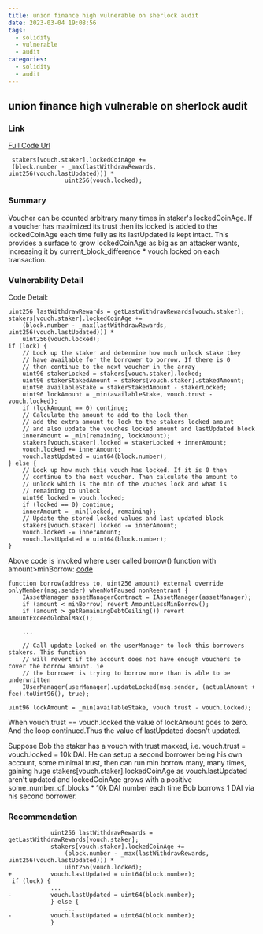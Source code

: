 ```yaml
---
title: union finance high vulnerable on sherlock audit
date: 2023-03-04 19:08:56
tags:
  - solidity
  - vulnerable
  - audit
categories:
  - solidity
  - audit
---
```


## union finance high vulnerable on sherlock audit

### Link

[Full Code Url](https://github.com/sherlock-audit/2023-02-union/blob/main/union-v2-contracts/contracts/user/UserManager.sol#L838-L870)

```solidity
 stakers[vouch.staker].lockedCoinAge +=
 (block.number - _max(lastWithdrawRewards, uint256(vouch.lastUpdated))) *
                uint256(vouch.locked);
```

### Summary

Voucher can be counted arbitrary many times in staker's lockedCoinAge. If a voucher has maximized its trust then its locked is added to the lockedCoinAge each time fully as its lastUpdated is kept intact. This provides a surface to grow lockedCoinAge as big as an attacker wants, increasing it by current_block_difference \* vouch.locked on each transaction.

### Vulnerability Detail

Code Detail:

```solidity
uint256 lastWithdrawRewards = getLastWithdrawRewards[vouch.staker];
stakers[vouch.staker].lockedCoinAge +=
    (block.number - _max(lastWithdrawRewards, uint256(vouch.lastUpdated))) *
    uint256(vouch.locked);
if (lock) {
    // Look up the staker and determine how much unlock stake they
    // have available for the borrower to borrow. If there is 0
    // then continue to the next voucher in the array
    uint96 stakerLocked = stakers[vouch.staker].locked;
    uint96 stakerStakedAmount = stakers[vouch.staker].stakedAmount;
    uint96 availableStake = stakerStakedAmount - stakerLocked;
    uint96 lockAmount = _min(availableStake, vouch.trust - vouch.locked);
    if (lockAmount == 0) continue;
    // Calculate the amount to add to the lock then
    // add the extra amount to lock to the stakers locked amount
    // and also update the vouches locked amount and lastUpdated block
    innerAmount = _min(remaining, lockAmount);
    stakers[vouch.staker].locked = stakerLocked + innerAmount;
    vouch.locked += innerAmount;
    vouch.lastUpdated = uint64(block.number);
} else {
    // Look up how much this vouch has locked. If it is 0 then
    // continue to the next voucher. Then calculate the amount to
    // unlock which is the min of the vouches lock and what is
    // remaining to unlock
    uint96 locked = vouch.locked;
    if (locked == 0) continue;
    innerAmount = _min(locked, remaining);
    // Update the stored locked values and last updated block
    stakers[vouch.staker].locked -= innerAmount;
    vouch.locked -= innerAmount;
    vouch.lastUpdated = uint64(block.number);
}
```

Above code is invoked where user called borrow() function with amount>minBorrow:
[code](https://github.com/sherlock-audit/2023-02-union/blob/main/union-v2-contracts/contracts/market/UToken.sol#L525-L568)

```solidity
function borrow(address to, uint256 amount) external override onlyMember(msg.sender) whenNotPaused nonReentrant {
    IAssetManager assetManagerContract = IAssetManager(assetManager);
    if (amount < minBorrow) revert AmountLessMinBorrow();
    if (amount > getRemainingDebtCeiling()) revert AmountExceedGlobalMax();

    ...

    // Call update locked on the userManager to lock this borrowers stakers. This function
    // will revert if the account does not have enough vouchers to cover the borrow amount. ie
    // the borrower is trying to borrow more than is able to be underwritten
    IUserManager(userManager).updateLocked(msg.sender, (actualAmount + fee).toUint96(), true);
```

```solidity
uint96 lockAmount = _min(availableStake, vouch.trust - vouch.locked);
```

When vouch.trust == vouch.locked the value of lockAmount goes to zero. And the loop continued.Thus the value of lastUpdated doesn't updated.

Suppose Bob the staker has a vouch with trust maxxed, i.e. vouch.trust = vouch.locked = 10k DAI. He can setup a second borrower being his own account, some minimal trust, then can run min borrow many, many times, gaining huge stakers[vouch.staker].lockedCoinAge as vouch.lastUpdated aren't updated and lockedCoinAge grows with a positive some_number_of_blocks \* 10k DAI number each time Bob borrows 1 DAI via his second borrower.

### Recommendation

```solidity
            uint256 lastWithdrawRewards = getLastWithdrawRewards[vouch.staker];
            stakers[vouch.staker].lockedCoinAge +=
                (block.number - _max(lastWithdrawRewards, uint256(vouch.lastUpdated))) *
                uint256(vouch.locked);
+           vouch.lastUpdated = uint64(block.number);
 if (lock) {
            ...
-           vouch.lastUpdated = uint64(block.number);
            } else {
                ...
-           vouch.lastUpdated = uint64(block.number);
            }

```
